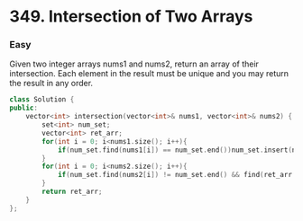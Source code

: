 # 349. Intersection of Two Arrays
### Easy

Given two integer arrays nums1 and nums2, return an array of their intersection. Each element in the result must be unique and you may return the result in any order.

```cpp
class Solution {
public:
    vector<int> intersection(vector<int>& nums1, vector<int>& nums2) {
        set<int> num_set;
        vector<int> ret_arr;
        for(int i = 0; i<nums1.size(); i++){
            if(num_set.find(nums1[i]) == num_set.end())num_set.insert(nums1[i]);
        }
        for(int i = 0; i<nums2.size(); i++){
            if(num_set.find(nums2[i]) != num_set.end() && find(ret_arr.begin(),ret_arr.end(),nums2[i]) == ret_arr.end()) ret_arr.push_back(nums2[i]);
        }
        return ret_arr;
    }
};
```